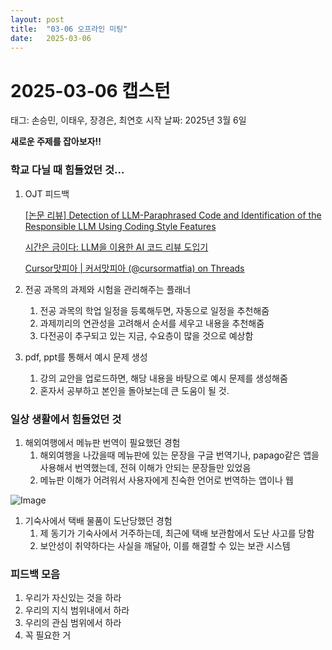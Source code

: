 ```yaml
---
layout: post
title:  "03-06 오프라인 미팅"
date:   2025-03-06 
---
```


# 2025-03-06 캡스턴

태그: 손승민, 이태우, 장경은, 최연호
시작 날짜: 2025년 3월 6일

**새로운 주제를 잡아보자!!**

### 학교 다닐 때 힘들었던 것…

1. OJT 피드백
    
    [[논문 리뷰] Detection of LLM-Paraphrased Code and Identification of the Responsible   LLM Using Coding Style Features](https://www.themoonlight.io/ko/review/detection-of-llm-paraphrased-code-and-identification-of-the-responsible-llm-using-coding-style-features)
    
    [시간은 금이다: LLM을 이용한 AI 코드 리뷰 도입기](https://d2.naver.com/helloworld/7321313)
    
    [Cursor맛피아 | 커서맛피아 (@cursormatfia) on Threads](https://www.threads.net/@cursormatfia/post/DF27Mk_ybZF)
    
2. 전공 과목의 과제와 시험을 관리해주는 플래너
    1. 전공 과목의 학업 일정을 등록해두면, 자동으로 일정을 추천해줌
    2. 과제끼리의 연관성을 고려해서 순서를 세우고 내용을 추천해줌
    3. 다전공이 추구되고 있는 지금, 수요층이 많을 것으로 예상함
3. pdf, ppt를 통해서 예시 문제 생성
    1. 강의 교안을 업로드하면, 해당 내용을 바탕으로 예시 문제를 생성해줌
    2. 혼자서 공부하고 본인을 돌아보는데 큰 도움이 될 것.

### 일상 생활에서 힘들었던 것

1. 해외여행에서 메뉴판 번역이 필요했던 경험
    1. 해외여행을 나갔을때 메뉴판에 있는 문장을 구글 번역기나, papago같은 앱을 사용해서 번역했는데, 전혀 이해가 안되는 문장들만 있었음
    2. 메뉴판 이해가 어려워서 사용자에게 친숙한 언어로 번역하는 앱이나 웹

![Image](https://github.com/user-attachments/assets/70a79b00-162a-466c-ade4-98f7ec434c1d)

1. 기숙사에서 택배 물품이 도난당했던 경험
    1. 제 동기가 기숙사에서 거주하는데, 최근에 택배 보관함에서 도난 사고를 당함
    2. 보안성이 취약하다는 사실을 깨달아, 이를 해결할 수 있는 보관 시스템

### 피드백 모음

1. 우리가 자신있는 것을 하라
2. 우리의 지식 범위내에서 하라
3. 우리의 관심 범위에서 하라
4. 꼭 필요한 거